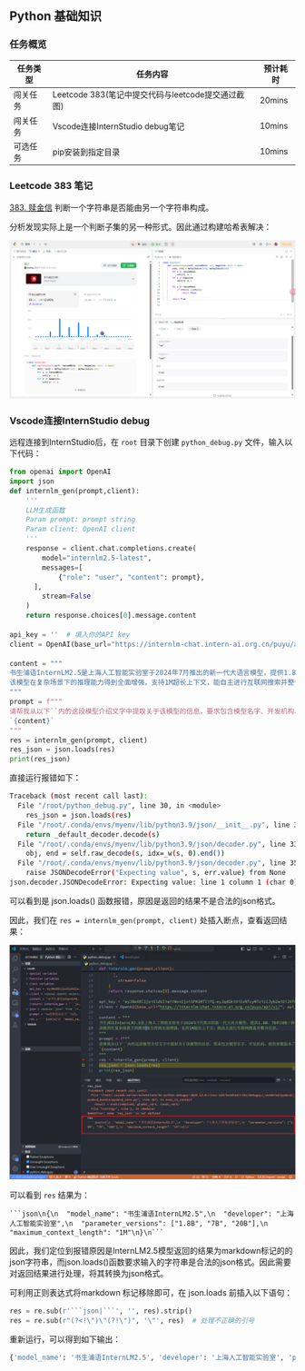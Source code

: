 
## Python 基础知识

### 任务概览

| 任务类型 | 任务内容                                           | 预计耗时 |
| -------- | -------------------------------------------------- | -------- |
| 闯关任务 | Leetcode 383(笔记中提交代码与leetcode提交通过截图) | 20mins   |
| 闯关任务 | Vscode连接InternStudio debug笔记                   | 10mins   |
| 可选任务 | pip安装到指定目录                                  | 10mins   |


### Leetcode 383 笔记

[383. 赎金信](https://leetcode.cn/problems/ransom-note/description/) 判断一个字符串是否能由另一个字符串构成。

分析发现实际上是一个判断子集的另一种形式。因此通过构建哈希表解决：

![](./python_01.jpg)



### Vscode连接InternStudio debug


远程连接到InternStudio后，在 `root` 目录下创建 `python_debug.py` 文件，输入以下代码：

```python
from openai import OpenAI
import json
def internlm_gen(prompt,client):
    '''
    LLM生成函数
    Param prompt: prompt string
    Param client: OpenAI client 
    '''
    response = client.chat.completions.create(
        model="internlm2.5-latest",
        messages=[
            {"role": "user", "content": prompt},
      ],
        stream=False
    )
    return response.choices[0].message.content

api_key = ''  # 填入你的API key
client = OpenAI(base_url="https://internlm-chat.intern-ai.org.cn/puyu/api/v1/", api_key=api_key)

content = """
书生浦语InternLM2.5是上海人工智能实验室于2024年7月推出的新一代大语言模型，提供1.8B、7B和20B三种参数版本，以适应不同需求。
该模型在复杂场景下的推理能力得到全面增强，支持1M超长上下文，能自主进行互联网搜索并整合信息。
"""
prompt = f"""
请帮我从以下``内的这段模型介绍文字中提取关于该模型的信息，要求包含模型名字、开发机构、提供参数版本、上下文长度四个内容，以json格式返回。
`{content}`
"""
res = internlm_gen(prompt, client)
res_json = json.loads(res)
print(res_json)
```

直接运行报错如下：

```bash
Traceback (most recent call last):
  File "/root/python_debug.py", line 30, in <module>
    res_json = json.loads(res)
  File "/root/.conda/envs/myenv/lib/python3.9/json/__init__.py", line 346, in loads
    return _default_decoder.decode(s)
  File "/root/.conda/envs/myenv/lib/python3.9/json/decoder.py", line 337, in decode
    obj, end = self.raw_decode(s, idx=_w(s, 0).end())
  File "/root/.conda/envs/myenv/lib/python3.9/json/decoder.py", line 355, in raw_decode
    raise JSONDecodeError("Expecting value", s, err.value) from None
json.decoder.JSONDecodeError: Expecting value: line 1 column 1 (char 0)
```

可以看到是 json.loads() 函数报错，原因是返回的结果不是合法的json格式。

因此，我们在 `res = internlm_gen(prompt, client)` 处插入断点，查看返回结果：

![](./python_02.jpg)

可以看到 `res` 结果为：

```
```json\n{\n  "model_name": "书生浦语InternLM2.5",\n  "developer": "上海人工智能实验室",\n  "parameter_versions": ["1.8B", "7B", "20B"],\n  "maximum_context_length": "1M"\n}\n```
```

因此，我们定位到报错原因是InternLM2.5模型返回的结果为markdown标记的的json字符串，而json.loads()函数要求输入的字符串是合法的json格式。因此需要对返回结果进行处理，将其转换为json格式。

可利用正则表达式将markdown 标记移除即可，在 json.loads 前插入以下语句：

```python
res = re.sub(r'```json|```', '', res).strip()
res = re.sub(r"(?<!\")\"(?!\")", '\"', res)  # 处理不正确的引号
```

重新运行，可以得到如下输出：

```bash
{'model_name': '书生浦语InternLM2.5', 'developer': '上海人工智能实验室', 'parameter_versions': ['1.8B', '7B', '20B'], 'max_context_length': 1000000}
```






